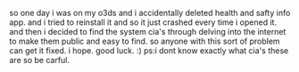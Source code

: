 so one day i was on my o3ds and i accidentally deleted health and safty info app. and i tried to reinstall it and so it just crashed every time i opened it. and then i decided to find the system cia's through delving into the internet to make them public and easy to find. so anyone with this sort of problem can get it fixed. i hope. good luck. :) ps:i dont know exactly what cia's these are so be carful.
